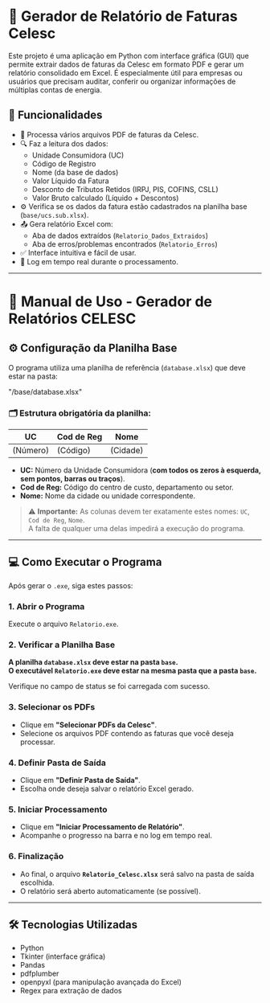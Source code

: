 # 📑 Gerador de Relatório de Faturas Celesc

Este projeto é uma aplicação em Python com interface gráfica (GUI) que permite extrair dados de faturas da Celesc em formato PDF e gerar um relatório consolidado em Excel. É especialmente útil para empresas ou usuários que precisam auditar, conferir ou organizar informações de múltiplas contas de energia.

## 🚀 Funcionalidades

- 📄 Processa vários arquivos PDF de faturas da Celesc.
- 🔍 Faz a leitura dos dados:
  - Unidade Consumidora (UC)
  - Código de Registro
  - Nome (da base de dados)
  - Valor Líquido da Fatura
  - Desconto de Tributos Retidos (IRPJ, PIS, COFINS, CSLL)
  - Valor Bruto calculado (Líquido + Descontos)
- ⚙️ Verifica se os dados da fatura estão cadastrados na planilha base (`base/ucs.sub.xlsx`).
- 📤 Gera relatório Excel com:
  - Aba de dados extraídos (`Relatorio_Dados_Extraidos`)
  - Aba de erros/problemas encontrados (`Relatorio_Erros`)
- ✅ Interface intuitiva e fácil de usar.
- 🔔 Log em tempo real durante o processamento.

---

# 📑 Manual de Uso - Gerador de Relatórios CELESC

## ⚙️ Configuração da Planilha Base

O programa utiliza uma planilha de referência (`database.xlsx`) que deve estar na pasta:

"/base/database.xlsx"

### 🗂️ Estrutura obrigatória da planilha:

| UC        | Cod de Reg | Nome    |
| ----------|------------|---------|
| (Número)  | (Código)   | (Cidade)|

- **UC:** Número da Unidade Consumidora (**com todos os zeros à esquerda, sem pontos, barras ou traços**).
- **Cod de Reg:** Código do centro de custo, departamento ou setor.
- **Nome:** Nome da cidade ou unidade correspondente.

> ⚠️ **Importante:** As colunas devem ter exatamente estes nomes: `UC`, `Cod de Reg`, `Nome`.  
> A falta de qualquer uma delas impedirá a execução do programa.

---

## 💻 Como Executar o Programa

Após gerar o `.exe`, siga estes passos:

### 1. Abrir o Programa
Execute o arquivo `Relatorio.exe`.

### 2. Verificar a Planilha Base
**A planilha `database.xlsx` deve estar na pasta `base`.  
O executável `Relatorio.exe` deve estar na mesma pasta que a pasta `base`.**

Verifique no campo de status se foi carregada com sucesso.

### 3. Selecionar os PDFs
- Clique em **"Selecionar PDFs da Celesc"**.
- Selecione os arquivos PDF contendo as faturas que você deseja processar.

### 4. Definir Pasta de Saída
- Clique em **"Definir Pasta de Saída"**.
- Escolha onde deseja salvar o relatório Excel gerado.

### 5. Iniciar Processamento
- Clique em **"Iniciar Processamento de Relatório"**.
- Acompanhe o progresso na barra e no log em tempo real.

### 6. Finalização
- Ao final, o arquivo **`Relatorio_Celesc.xlsx`** será salvo na pasta de saída escolhida.
- O relatório será aberto automaticamente (se possível).

---

## 🛠️ Tecnologias Utilizadas

- Python
- Tkinter (interface gráfica)
- Pandas
- pdfplumber
- openpyxl (para manipulação avançada do Excel)
- Regex para extração de dados



